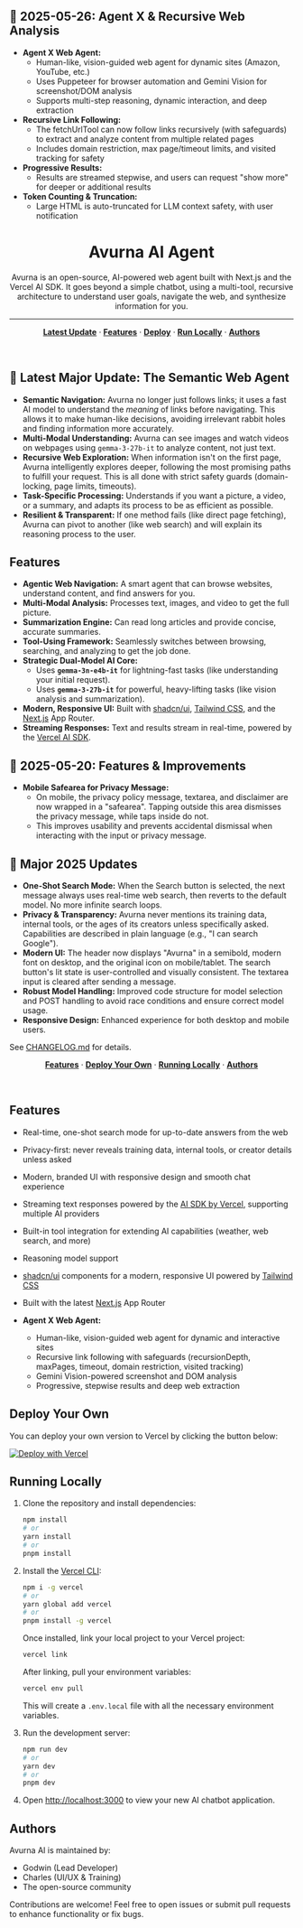 ## 🚀 2025-05-26: Agent X & Recursive Web Analysis

- **Agent X Web Agent:**
  - Human-like, vision-guided web agent for dynamic sites (Amazon, YouTube, etc.)
  - Uses Puppeteer for browser automation and Gemini Vision for screenshot/DOM analysis
  - Supports multi-step reasoning, dynamic interaction, and deep extraction
- **Recursive Link Following:**
  - The fetchUrlTool can now follow links recursively (with safeguards) to extract and analyze content from multiple related pages
  - Includes domain restriction, max page/timeout limits, and visited tracking for safety
- **Progressive Results:**
  - Results are streamed stepwise, and users can request "show more" for deeper or additional results
- **Token Counting & Truncation:**
  - Large HTML is auto-truncated for LLM context safety, with user notification



<h1 align="center">Avurna AI Agent</h1>

<p align="center">
  Avurna is an open-source, AI-powered web agent built with Next.js and the Vercel AI SDK. It goes beyond a simple chatbot, using a multi-tool, recursive architecture to understand user goals, navigate the web, and synthesize information for you.
</p>

---

<p align="center">
  <a href="#-latest-major-update-the-semantic-web-agent"><strong>Latest Update</strong></a> ·
  <a href="#features"><strong>Features</strong></a> ·
  <a href="#deploy-your-own"><strong>Deploy</strong></a> ·
  <a href="#running-locally"><strong>Run Locally</strong></a> ·
  <a href="#authors"><strong>Authors</strong></a>
</p>
<br/>

## 🚀 Latest Major Update: The Semantic Web Agent

-   **Semantic Navigation:** Avurna no longer just follows links; it uses a fast AI model to understand the *meaning* of links before navigating. This allows it to make human-like decisions, avoiding irrelevant rabbit holes and finding information more accurately.
-   **Multi-Modal Understanding:** Avurna can see images and watch videos on webpages using `gemma-3-27b-it` to analyze content, not just text.
-   **Recursive Web Exploration:** When information isn't on the first page, Avurna intelligently explores deeper, following the most promising paths to fulfill your request. This is all done with strict safety guards (domain-locking, page limits, timeouts).
-   **Task-Specific Processing:** Understands if you want a picture, a video, or a summary, and adapts its process to be as efficient as possible.
-   **Resilient & Transparent:** If one method fails (like direct page fetching), Avurna can pivot to another (like web search) and will explain its reasoning process to the user.

## Features

-   **Agentic Web Navigation:** A smart agent that can browse websites, understand content, and find answers for you.
-   **Multi-Modal Analysis:** Processes text, images, and video to get the full picture.
-   **Summarization Engine:** Can read long articles and provide concise, accurate summaries.
-   **Tool-Using Framework:** Seamlessly switches between browsing, searching, and analyzing to get the job done.
-   **Strategic Dual-Model AI Core:**
    -   Uses **`gemma-3n-e4b-it`** for lightning-fast tasks (like understanding your initial request).
    -   Uses **`gemma-3-27b-it`** for powerful, heavy-lifting tasks (like vision analysis and summarization).
-   **Modern, Responsive UI:** Built with [shadcn/ui](https://ui.shadcn.com/), [Tailwind CSS](https://tailwindcss.com), and the [Next.js](https://nextjs.org) App Router.
-   **Streaming Responses:** Text and results stream in real-time, powered by the [Vercel AI SDK](https://sdk.vercel.ai/docs).


## 🚀 2025-05-20: Features & Improvements

- **Mobile Safearea for Privacy Message:**
  - On mobile, the privacy policy message, textarea, and disclaimer are now wrapped in a "safearea". Tapping outside this area dismisses the privacy message, while taps inside do not.
  - This improves usability and prevents accidental dismissal when interacting with the input or privacy message.

## 🚀 Major 2025 Updates

- **One-Shot Search Mode:** When the Search button is selected, the next message always uses real-time web search, then reverts to the default model. No more infinite search loops.
- **Privacy & Transparency:** Avurna never mentions its training data, internal tools, or the ages of its creators unless specifically asked. Capabilities are described in plain language (e.g., "I can search Google").
- **Modern UI:** The header now displays "Avurna" in a semibold, modern font on desktop, and the original icon on mobile/tablet. The search button's lit state is user-controlled and visually consistent. The textarea input is cleared after sending a message.
- **Robust Model Handling:** Improved code structure for model selection and POST handling to avoid race conditions and ensure correct model usage.
- **Responsive Design:** Enhanced experience for both desktop and mobile users.

See [CHANGELOG.md](./CHANGELOG.md) for details.
</p>

<p align="center">
  <a href="#features"><strong>Features</strong></a> ·
  <a href="#deploy-your-own"><strong>Deploy Your Own</strong></a> ·
  <a href="#running-locally"><strong>Running Locally</strong></a> ·
  <a href="#authors"><strong>Authors</strong></a>
</p>
<br/>

## Features

- Real-time, one-shot search mode for up-to-date answers from the web
- Privacy-first: never reveals training data, internal tools, or creator details unless asked
- Modern, branded UI with responsive design and smooth chat experience
- Streaming text responses powered by the [AI SDK by Vercel](https://sdk.vercel.ai/docs), supporting multiple AI providers
- Built-in tool integration for extending AI capabilities (weather, web search, and more)
- Reasoning model support
- [shadcn/ui](https://ui.shadcn.com/) components for a modern, responsive UI powered by [Tailwind CSS](https://tailwindcss.com)
- Built with the latest [Next.js](https://nextjs.org) App Router

- **Agent X Web Agent:**
  - Human-like, vision-guided web agent for dynamic and interactive sites
  - Recursive link following with safeguards (recursionDepth, maxPages, timeout, domain restriction, visited tracking)
  - Gemini Vision-powered screenshot and DOM analysis
  - Progressive, stepwise results and deep web extraction

## Deploy Your Own

You can deploy your own version to Vercel by clicking the button below:

[![Deploy with Vercel](https://vercel.com/button)](https://vercel.com/new/clone?project-name=Vercel+x+Groq+Chatbot&repository-name=ai-sdk-starter-groq&repository-url=https%3A%2F%2Fgithub.com%2Fvercel-labs%2Fai-sdk-starter-groq&demo-title=Vercel+x+Groq+Chatbot&demo-url=https%3A%2F%2Fai-sdk-starter-groq.labs.vercel.dev%2F&demo-description=A+simple+chatbot+application+built+with+Next.js+that+uses+Groq+via+the+AI+SDK+and+the+Vercel+Marketplace&products=%5B%7B%22type%22%3A%22integration%22%2C%22protocol%22%3A%22ai%22%2C%22productSlug%22%3A%22api-key%22%2C%22integrationSlug%22%3A%22groq%22%7D%5D)

## Running Locally

1. Clone the repository and install dependencies:

   ```bash
   npm install
   # or
   yarn install
   # or
   pnpm install
   ```

2. Install the [Vercel CLI](https://vercel.com/docs/cli):

   ```bash
   npm i -g vercel
   # or
   yarn global add vercel
   # or
   pnpm install -g vercel
   ```

   Once installed, link your local project to your Vercel project:

   ```bash
   vercel link
   ```

   After linking, pull your environment variables:

   ```bash
   vercel env pull
   ```

   This will create a `.env.local` file with all the necessary environment variables.

3. Run the development server:

   ```bash
   npm run dev
   # or
   yarn dev
   # or
   pnpm dev
   ```

4. Open [http://localhost:3000](http://localhost:3000) to view your new AI chatbot application.

## Authors

Avurna AI is maintained by:

- Godwin (Lead Developer)
- Charles (UI/UX & Training)
- The open-source community

Contributions are welcome! Feel free to open issues or submit pull requests to enhance functionality or fix bugs.
